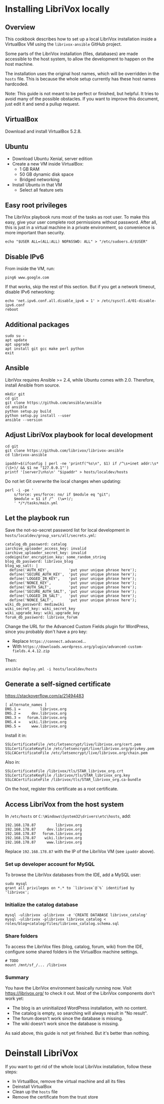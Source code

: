 # Installing LibriVox locally

## Overview

This cookbook describes how to set up a local LibriVox installation
inside a VirtualBox VM using the `librivox-ansible` GitHub project.

Some parts of the LibriVox installation (files, databases) are made
accessible to the host system, to allow the development to happen
on the host machine.

The installation uses the original host names, which will be overridden
in the `hosts` file. This is because the whole setup currently has these
host names hardcoded.

Note: This guide is not meant to be perfect or finished, but helpful.
It tries to avoid many of the possible obstacles. 
If you want to improve this document, just edit it and send a pullup
request.

## VirtualBox

Download and install VirtualBox 5.2.8.

## Ubuntu

* Download Ubuntu Xenial, server edition
* Create a new VM inside VirtualBox:
    * 1 GB RAM
    * 50 GB dynamic disk space
    * Bridged networking
* Install Ubuntu in that VM
    * Select all feature sets

## Easy root privileges

The LibriVox playbook runs most of the tasks as root user.
To make this easy, give your user complete root permissions without password.
After all, this is just in a virtual machine in a private environment,
so convenience is more important than security.

    echo "$USER ALL=(ALL:ALL) NOPASSWD: ALL" > "/etc/sudoers.d/$USER"

## Disable IPv6

From inside the VM, run:

    ping6 www.google.com

If that works, skip the rest of this section.
But if you get a network timeout, disable IPv6 networking:

    echo 'net.ipv6.conf.all.disable_ipv6 = 1' > /etc/sysctl.d/01-disable-ipv6.conf
    reboot

## Additional packages

    sudo su -
    apt update
    apt upgrade
    apt install git gcc make perl python
    exit

## Ansible

LibriVox requires Ansible >= 2.4, while Ubuntu comes with 2.0.
Therefore, install Ansible from source.

    mkdir git
    cd git
    git clone https://github.com/ansible/ansible
    cd ansible
    python setup.py build
    python setup.py install --user
    ansible --version

## Adjust LibriVox playbook for local development

    cd git
    git clone https://github.com/librivox/librivox-ansible
    cd librivox-ansible

    ipaddr=$(ifconfig | perl -ne 'printf("%s\n", $1) if /^\s+inet addr:\s*(\S+)/ && $1 ne "127.0.0.1"')
    printf '[server]\n%s\n' "$ipaddr" > hosts/localdev/hosts

Do not let Git overwrite the local changes when updating:

    perl -i -pe '
        s/force: yes/force: no/ if $module eq "git";
        $module = $1 if /^  (\w+)/;
        ' */*/tasks/main.yml

## Let the playbook run

Save the not-so-secret password list for local development in `hosts/localdev/group_vars/all/secrets.yml`:

	catalog_db_password: catalog
	iarchive_uploader_access_key: invalid
	iarchive_uploader_secret_key: invalid
	codeigniter_encryption_key: some_random_string
	blog_db_password: librivox_blog
	blog_wp_salt: |
	  define('AUTH_KEY',         'put your unique phrase here');
	  define('SECURE_AUTH_KEY',  'put your unique phrase here');
	  define('LOGGED_IN_KEY',    'put your unique phrase here');
	  define('NONCE_KEY',        'put your unique phrase here');
	  define('AUTH_SALT',        'put your unique phrase here');
	  define('SECURE_AUTH_SALT', 'put your unique phrase here');
	  define('LOGGED_IN_SALT',   'put your unique phrase here');
	  define('NONCE_SALT',       'put your unique phrase here');
	wiki_db_password: mediawiki
	wiki_secret_key: wiki_secret_key
	wiki_upgrade_key: wiki_upgrade_key
	forum_db_password: librivox_forum

Change the URL for the Advanced Custom Fields plugin for WordPress,
since you probably don't have a pro key:

*   Replace `https://connect.advanced`...
*   With `https://downloads.wordpress.org/plugin/advanced-custom-fields.4.4.12.zip`

Then:

    ansible deploy.yml -i hosts/localdev/hosts

## Generate a self-signed certificate

https://stackoverflow.com/a/21494483

    [ alternate_names ]
    DNS.1 =         librivox.org
    DNS.2 =     dev.librivox.org
    DNS.3 =   forum.librivox.org
    DNS.4 =    wiki.librivox.org
    DNS.5 =     www.librivox.org

Install it in:

    SSLCertificateFile /etc/letsencrypt/live/librivox.org/cert.pem
    SSLCertificateKeyFile /etc/letsencrypt/live/librivox.org/privkey.pem
    SSLCACertificateFile /etc/letsencrypt/live/librivox.org/chain.pem

Also in:

    SSLCertificateFile /librivox/tls/STAR_librivox_org.crt
    SSLCertificateKeyFile /librivox/tls/STAR_librivox_org.key
    SSLCACertificateFile /librivox/tls/STAR_librivox_org.ca-bundle

On the host, register this certificate as a root certificate.

## Access LibriVox from the host system

In `/etc/hosts` or `C:\Windows\System32\drivers\etc\hosts`, add:

    192.168.178.87         librivox.org
    192.168.178.87     dev.librivox.org
    192.168.178.87   forum.librivox.org
    192.168.178.87    wiki.librivox.org
    192.168.178.87     www.librivox.org

Replace `192.168.178.87` with the IP of the LibriVox VM (see `ipaddr` above).

### Set up developer account for MySQL

To browse the LibriVox databases from the IDE, add a MySQL user:
 
    sudo mysql
    grant all privileges on *.* to `librivox`@`%` identified by 'librivox';

### Initialize the catalog database

    mysql -ulibrivox -plibrivox -e 'CREATE DATABASE librivox_catalog'
    mysql -ulibrivox -plibrivox librivox_catalog < roles/blog+catalog/files/librivox_catalog.schema.sql

### Share folders

To access the LibriVox files (blog, catalog, forum, wiki) from the IDE,
configure some shared folders in the VirtualBox machine settings.

    # TODO
    mount /mnt/sf_/... /librivox

### Summary

You have the LibriVox environment basically running now.
Visit https://librivox.org/ to check it out.
Most of the LibriVox components don't work yet:

* The blog is an uninitialized WordPress installation, with no content.
* The catalog is empty, so searching will always result in "No result".
* The forum doesn't work since the database is missing.
* The wiki doesn't work since the database is missing.

As said above, this guide is not yet finished. But it's better than nothing.

# Deinstall LibriVox

If you want to get rid of the whole local LibriVox installation, follow these steps:
 
* In VirtualBox, remove the virtual machine and all its files
* Deinstall VirtualBox
* Clean up the `hosts` file
* Remove the certificate from the trust store
